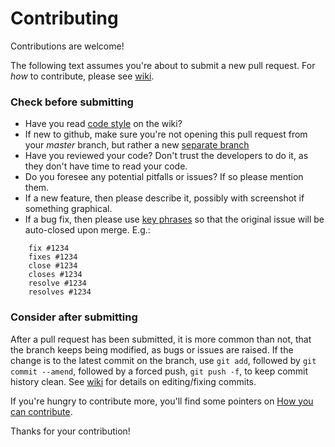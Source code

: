 # Contributing

Contributions are welcome!

The following text assumes you're about to submit a new pull request.
For _how_ to contribute, please see [wiki](http://pioneerwiki.com/wiki/How_you_can_contribute).

### Check before submitting

- Have you read [code style](http://pioneerwiki.com/wiki/Code_style) on the wiki?
- If new to github, make sure you're not opening this pull request from your _master_ branch, but rather a new [separate branch](http://pioneerwiki.com/wiki/Using_git_and_GitHub#Making_a_pull_request)
- Have you reviewed your code? Don't trust the developers to do it, as they don't have time to read your code.
- Do you foresee any potential pitfalls or issues? If so please mention them.
- If a new feature, then please describe it, possibly with screenshot if something graphical.
- If a bug fix, then please use [key phrases](https://help.github.com/articles/closing-issues-via-commit-messages/) so that the original issue will be auto-closed upon merge. E.g.:

```
    fix #1234
    fixes #1234
    close #1234
    closes #1234
    resolve #1234
    resolves #1234
```


### Consider after submitting
After a pull request has been submitted, it is more common than not, that the branch keeps being modified, as bugs or issues are raised. If the change is to the latest commit on the branch, use `git add`, followed by `git commit --amend`, followed by a forced push, `git push -f`, to keep commit history clean. See [wiki](http://pioneerwiki.com/wiki/Using_git_and_GitHub) for details on editing/fixing commits.

If you're hungry to contribute more, you'll find some pointers on [How you can contribute](http://pioneerwiki.com/wiki/How_you_can_contribute).

Thanks for your contribution!
